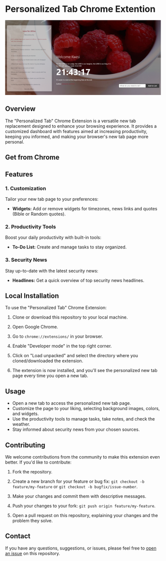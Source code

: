 # Personalized Tab Chrome Extention

![Extension Preview](images/screenshot.png)

## Overview

The "Personalized Tab" Chrome Extension is a versatile new tab replacement designed to enhance your browsing experience. It provides a customized dashboard with features aimed at increasing productivity, keeping you informed, and making your browser's new tab page more personal.

## Get from Chrome

## Features

### 1. **Customization**

Tailor your new tab page to your preferences:

- **Widgets:** Add or remove widgets for timezones, news links and quotes (Bible or Random quotes).

### 2. **Productivity Tools**

Boost your daily productivity with built-in tools:

- **To-Do List:** Create and manage tasks to stay organized.

### 3. **Security News**

Stay up-to-date with the latest security news:

- **Headlines:** Get a quick overview of top security news headlines.

## Local Installation

To use the "Personalized Tab" Chrome Extension:

1. Clone or download this repository to your local machine.

2. Open Google Chrome.

3. Go to `chrome://extensions/` in your browser.

4. Enable "Developer mode" in the top right corner.

5. Click on "Load unpacked" and select the directory where you cloned/downloaded the extension.

6. The extension is now installed, and you'll see the personalized new tab page every time you open a new tab.

## Usage

- Open a new tab to access the personalized new tab page.
- Customize the page to your liking, selecting background images, colors, and widgets.
- Use the productivity tools to manage tasks, take notes, and check the weather.
- Stay informed about security news from your chosen sources.

## Contributing

We welcome contributions from the community to make this extension even better. If you'd like to contribute:

1. Fork the repository.

2. Create a new branch for your feature or bug fix: `git checkout -b feature/my-feature` or `git checkout -b bugfix/issue-number`.

3. Make your changes and commit them with descriptive messages.

4. Push your changes to your fork: `git push origin feature/my-feature`.

5. Open a pull request on this repository, explaining your changes and the problem they solve.

## Contact

If you have any questions, suggestions, or issues, please feel free to [open an issue](https://github.com/anoited007/personalized-tab/issues) on this repository.

